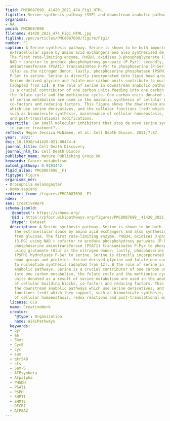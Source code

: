 ```yaml
---
figid: PMC8087698__41420_2021_474_Fig1_HTML
figtitle: Serine synthesis pathway (SSP) and downstream anabolic pathways
organisms:
- NA
pmcid: PMC8087698
filename: 41420_2021_474_Fig1_HTML.jpg
figlink: /pmc/articles/PMC8087698/figure/Fig1/
number: F1
caption: A Serine synthesis pathway. Serine is shown to be both imported from the
  extracellular space by amino acid exchangers and also synthesised de novo from glucose.
  The first rate-limiting enzyme, PHGDH, oxidises 3-phosphoglycerate (3-PG) using
  NAD + cofactor to produce phosphohydroxy pyruvate (P-Pyr); secondly, phosphoserine
  aminotransferase (PSAT1) transaminates P-Pyr to phosphoserine (P-Ser) using glutamate
  (Glu) as the nitrogen donor; lastly, phosphoserine phosphatase (PSPH) hydrolyses
  P-Ser to serine. Serine is directly incorporated into lipid head groups and proteins.
  Serine-derived glycine and folate one-carbon units contribute to nucleotide synthesis
  [adapted from 12]. B The role of serine in downstream anabolic pathways. Serine
  is a crucial contributor of one carbon units feeding into one carbon metabolism,
  the folate cycle and the methionine cycle. One-carbon units donated as a result
  of serine metabolism are used in the anabolic synthesis of cellular building blocks,
  co-factors and reducing factors. This figure shows the downstream anabolic pathways
  which use serine derivatives, and the cellular functions (red) which they support,
  such as biomolecule synthesis, maintenance of cellular homoeostasis, redox reactions
  and post-translational modifications.
papertitle: Can small molecular inhibitors that stop de novo serine synthesis be used
  in cancer treatment?.
reftext: Megan Jessica McNamee, et al. Cell Death Discov. 2021;7:87.
year: '2021'
doi: 10.1038/s41420-021-00474-4
journal_title: Cell Death Discovery
journal_nlm_ta: Cell Death Discov
publisher_name: Nature Publishing Group UK
keywords: Cancer metabolism
automl_pathway: 0.9193442
figid_alias: PMC8087698__F1
figtype: Figure
organisms_ner:
- Drosophila melanogaster
- Homo sapiens
redirect_from: /figures/PMC8087698__F1
ndex: ''
seo: CreativeWork
schema-jsonld:
  '@context': https://schema.org/
  '@id': https://pfocr.wikipathways.org/figures/PMC8087698__41420_2021_474_Fig1_HTML.html
  '@type': Dataset
  description: A Serine synthesis pathway. Serine is shown to be both imported from
    the extracellular space by amino acid exchangers and also synthesised de novo
    from glucose. The first rate-limiting enzyme, PHGDH, oxidises 3-phosphoglycerate
    (3-PG) using NAD + cofactor to produce phosphohydroxy pyruvate (P-Pyr); secondly,
    phosphoserine aminotransferase (PSAT1) transaminates P-Pyr to phosphoserine (P-Ser)
    using glutamate (Glu) as the nitrogen donor; lastly, phosphoserine phosphatase
    (PSPH) hydrolyses P-Ser to serine. Serine is directly incorporated into lipid
    head groups and proteins. Serine-derived glycine and folate one-carbon units contribute
    to nucleotide synthesis [adapted from 12]. B The role of serine in downstream
    anabolic pathways. Serine is a crucial contributor of one carbon units feeding
    into one carbon metabolism, the folate cycle and the methionine cycle. One-carbon
    units donated as a result of serine metabolism are used in the anabolic synthesis
    of cellular building blocks, co-factors and reducing factors. This figure shows
    the downstream anabolic pathways which use serine derivatives, and the cellular
    functions (red) which they support, such as biomolecule synthesis, maintenance
    of cellular homoeostasis, redox reactions and post-translational modifications.
  license: CC0
  name: CreativeWork
  creator:
    '@type': Organization
    name: WikiPathways
  keywords:
  - pyr
  - aa
  - Shmt
  - CycE
  - cyc
  - sam
  - qkr54B
  - sls
  - Sam-S
  - ATPsynbeta
  - Atpalpha
  - PHGDH
  - PSAT1
  - PSPH
  - SHMT1
  - SHMT2
  - DECR1
  - ATP8A2
---
```

